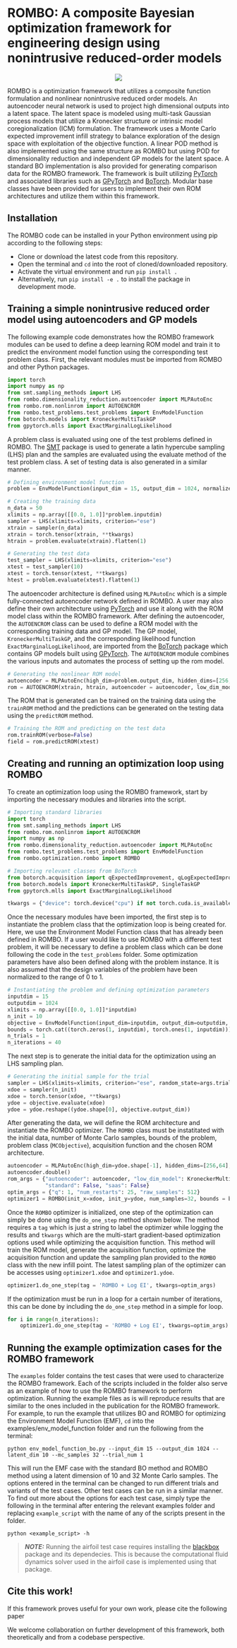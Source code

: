 # ROMBO: A composite Bayesian optimization framework for engineering design using nonintrusive reduced-order models

<p align="center">
<img src="images/rombo-1.png"/>
</p>

ROMBO is a optimization framework that utilizes a composite function formulation and nonlinear nonintrusive reduced order models. An autoencoder neural network is used to 
project high dimensional outputs into a latent space. The latent space is modeled using multi-task Gaussian process models that utilize a Kronecker structure or intrinsic model coregionalization (ICM) formulation. The framework uses a Monte Carlo expected improvement infill strategy to balance exploration of the design space with exploitation of the objective function. A linear POD method is also implemented using the same structure as ROMBO but using POD for dimensionality reduction and independent GP models for the latent space. A standard BO implementation is also provided for generating comparison data for the ROMBO framework. The framework is built utilizing [PyTorch](https://pytorch.org/) and associated libraries such as [GPyTorch](https://gpytorch.ai/) and [BoTorch](https://botorch.org/). Modular base classes have been provided for users to implement their own ROM architectures and utilize them within this framework.

## Installation

The ROMBO code can be installed in your Python environment using pip according to the following steps:

- Clone or download the latest code from this repository. 
- Open the terminal and ``cd`` into the root of cloned/downloaded repository.
- Activate the virtual environment and run ``pip install .``
- Alternatively, run ``pip install -e .`` to install the package in development mode.

## Training a simple nonintrusive reduced order model using autoencoders and GP models

The following example code demonstrates how the ROMBO framework modules can be used to define a deep learning ROM model and train it to predict the environment model function using
the corresponding test problem class. First, the relevant modules must be imported from ROMBO and other Python packages. 

```python
import torch 
import numpy as np
from smt.sampling_methods import LHS
from rombo.dimensionality_reduction.autoencoder import MLPAutoEnc
from rombo.rom.nonlinrom import AUTOENCROM
from rombo.test_problems.test_problems import EnvModelFunction
from botorch.models import KroneckerMultiTaskGP
from gpytorch.mlls import ExactMarginalLogLikelihood
```

A problem class is evaluated using one of the test problems defined in ROMBO. The [SMT](https://github.com/SMTorg/smt) package is used to generate a latin hypercube sampling (LHS) plan 
and the samples are evaluated using the evaluate method of the test problem class. A set of testing data is also generated in a similar manner. 

```python
# Defining environment model function 
problem = EnvModelFunction(input_dim = 15, output_dim = 1024, normalized = True)

# Creating the training data
n_data = 50
xlimits = np.array([[0.0, 1.0]]*problem.inputdim)
sampler = LHS(xlimits=xlimits, criterion="ese")
xtrain = sampler(n_data)
xtrain = torch.tensor(xtrain, **tkwargs)
htrain = problem.evaluate(xtrain).flatten(1)

# Generating the test data
test_sampler = LHS(xlimits=xlimits, criterion="ese")
xtest = test_sampler(10)
xtest = torch.tensor(xtest, **tkwargs)
htest = problem.evaluate(xtest).flatten(1)
```

The autoencoder architecture is defined using `MLPAutoEnc` which is a simple fully-connected autoencoder network defined in ROMBO. A user may also define their own architecture using [PyTorch](https://pytorch.org/) and use it along with the ROM model class within the ROMBO framework. After defining the autoencoder, the `AUTOENCROM` class can be used to define a ROM model with the corresponding training data and GP model. The GP model, `KroneckerMultiTaskGP`, and the corresponding likelihood function `ExactMarginalLogLikelihood`, are imported from the [BoTorch](https://botorch.org/) package which contains GP models built using [GPyTorch](https://gpytorch.ai/). The `AUTOENCROM` module combines the various inputs and automates the process of setting up the rom model.  

```python
# Generating the nonlinear ROM model
autoencoder = MLPAutoEnc(high_dim=problem.output_dim, hidden_dims=[256,64], zd = 10, activation = torch.nn.SiLU())
rom = AUTOENCROM(xtrain, htrain, autoencoder = autoencoder, low_dim_model = KroneckerMultiTaskGP, low_dim_likelihood = ExactMarginalLogLikelihood)
```

The ROM that is generated can be trained on the training data using the `trainROM` method and the predictions can be generated on the testing data using the `predictROM` method. 

```python
# Training the ROM and predicting on the test data
rom.trainROM(verbose=False)
field = rom.predictROM(xtest)
```

## Creating and running an optimization loop using ROMBO

To create an optimization loop using the ROMBO framework, start by importing the necessary modules and libraries into the script.

```python
# Importing standard libraries
import torch 
from smt.sampling_methods import LHS
from rombo.rom.nonlinrom import AUTOENCROM
import numpy as np
from rombo.dimensionality_reduction.autoencoder import MLPAutoEnc
from rombo.test_problems.test_problems import EnvModelFunction
from rombo.optimization.rombo import ROMBO

# Importing relevant classes from BoTorch
from botorch.acquisition import qExpectedImprovement, qLogExpectedImprovement
from botorch.models import KroneckerMultiTaskGP, SingleTaskGP
from gpytorch.mlls import ExactMarginalLogLikelihood

tkwargs = {"device": torch.device("cpu") if not torch.cuda.is_available() else torch.device("cuda:0"), "dtype": torch.float64}
```

Once the necessary modules have been imported, the first step is to instantiate the problem class that the optimization loop is being created for. Here, we use the Environment Model Function class that has already been defined in ROMBO. If a user would like to use ROMBO with a different test problem, it will be necessary to define a problem class which can be done following the code in the `test_problems` folder. Some optimization parameters have also been defined along with the problem instance. It is also assumed that the design variables of the problem have been normalized to the range of 0 to 1. 

```python
# Instantiating the problem and defining optimization parameters
inputdim = 15
outputdim = 1024
xlimits = np.array([[0.0, 1.0]]*inputdim)
n_init = 10
objective = EnvModelFunction(input_dim=inputdim, output_dim=outputdim, normalized=True)
bounds = torch.cat((torch.zeros(1, inputdim), torch.ones(1, inputdim))).to(**tkwargs)
n_trials = 1
n_iterations = 40
```
The next step is to generate the initial data for the optimization using an LHS sampling plan. 

```python
# Generating the initial sample for the trial
sampler = LHS(xlimits=xlimits, criterion="ese", random_state=args.trial_num)
xdoe = sampler(n_init)
xdoe = torch.tensor(xdoe, **tkwargs)
ydoe = objective.evaluate(xdoe)
ydoe = ydoe.reshape((ydoe.shape[0], objective.output_dim))
```
After generating the data, we will define the ROM architecture and instantiate the ROMBO optimizer. The `ROMBO` class must be instatitated with the initial data, number of Monte Carlo samples, bounds of the problem, problem class (`MCObjective`), acquisition function and the chosen ROM architecture. 

```python
autoencoder = MLPAutoEnc(high_dim=ydoe.shape[-1], hidden_dims=[256,64], zd = args.latent_dim, activation = torch.nn.SiLU())
autoencoder.double()
rom_args = {"autoencoder": autoencoder, "low_dim_model": KroneckerMultiTaskGP, "low_dim_likelihood": ExactMarginalLogLikelihood,
            "standard": False, "saas": False}
optim_args = {"q": 1, "num_restarts": 25, "raw_samples": 512}
optimizer1 = ROMBO(init_x=xdoe, init_y=ydoe, num_samples=32, bounds = bounds, MCObjective=objective, acquisition=qLogExpectedImprovement, ROM=AUTOENCROM, ROM_ARGS=rom_args) 
```
Once the `ROMBO` optimizer is initialized, one step of the optimization can simply be done using the `do_one_step` method shown below. The method requires a `tag` which is just a string to label the optimizer while logging the results and `tkwargs` which are the multi-start gradient-based optimization options used while optimizing the acquisition function. This method will train the ROM model, generate the acquisition function, optimize the acquisition function and update the sampling plan provided to the `ROMBO` class with the new infill point. The latest sampling plan of the optimizer can be accesses using `optimizer1.xdoe` and `optimizer1.ydoe`.

```python
optimizer1.do_one_step(tag = 'ROMBO + Log EI', tkwargs=optim_args)
```

If the optimization must be run in a loop for a certain number of iterations, this can be done by including the `do_one_step` method in a simple for loop.

```python
for i in range(n_iterations):
    optimizer1.do_one_step(tag = 'ROMBO + Log EI', tkwargs=optim_args)
```

## Running the example optimization cases for the ROMBO framework

The `examples` folder contains the test cases that were used to characterize the ROMBO framework. Each of the scripts included in the folder also serve as an example of how to use the ROMBO framework to perform optimization. Running the example files as is will reproduce results that are similar to the ones included in the publication for the ROMBO framework. For example, to run the example that utilizes BO and ROMBO for optimizing the Environment Model Function (EMF), ``cd`` into the examples/env_model_function folder and run the following from the terminal:

    python env_model_function_bo.py --input_dim 15 --output_dim 1024 --latent_dim 10 --mc_samples 32 --trial_num 1

This will run the EMF case with the standard BO method and ROMBO method using a latent dimension of 10 and 32 Monte Carlo samples. The options entered in the terminal can be changed to run different trials and variants of the test cases. Other test cases can be run in a similar manner. To find out more about the options for each test case, simply type the following in the terminal after entering the relevant examples folder and replacing `example_script` with the name of any of the scripts present in the folder.  

    python <example_script> -h

> **_NOTE:_**  Running the airfoil test case requires installing the [blackbox](https://github.com/ComputationalDesignLab/blackbox) package and its dependecies. This is because the computational fluid dynamics solver used in the airfoil case is implemented using that package. 

## Cite this work!

If this framework proves useful for your own work, please cite the following paper


We welcome collaboration on further development of this framework, both theoretically and from a codebase perspective. 

